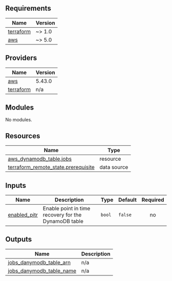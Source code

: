 <!-- BEGIN_TF_DOCS -->
## Requirements

| Name | Version |
|------|---------|
| <a name="requirement_terraform"></a> [terraform](#requirement\_terraform) | ~> 1.0 |
| <a name="requirement_aws"></a> [aws](#requirement\_aws) | ~> 5.0 |

## Providers

| Name | Version |
|------|---------|
| <a name="provider_aws"></a> [aws](#provider\_aws) | 5.43.0 |
| <a name="provider_terraform"></a> [terraform](#provider\_terraform) | n/a |

## Modules

No modules.

## Resources

| Name | Type |
|------|------|
| [aws_dynamodb_table.jobs](https://registry.terraform.io/providers/hashicorp/aws/latest/docs/resources/dynamodb_table) | resource |
| [terraform_remote_state.prerequisite](https://registry.terraform.io/providers/hashicorp/terraform/latest/docs/data-sources/remote_state) | data source |

## Inputs

| Name | Description | Type | Default | Required |
|------|-------------|------|---------|:--------:|
| <a name="input_enabled_pitr"></a> [enabled\_pitr](#input\_enabled\_pitr) | Enable point in time recovery for the DynamoDB table | `bool` | `false` | no |

## Outputs

| Name | Description |
|------|-------------|
| <a name="output_jobs_danymodb_table_arn"></a> [jobs\_danymodb\_table\_arn](#output\_jobs\_danymodb\_table\_arn) | n/a |
| <a name="output_jobs_danymodb_table_name"></a> [jobs\_danymodb\_table\_name](#output\_jobs\_danymodb\_table\_name) | n/a |
<!-- END_TF_DOCS -->